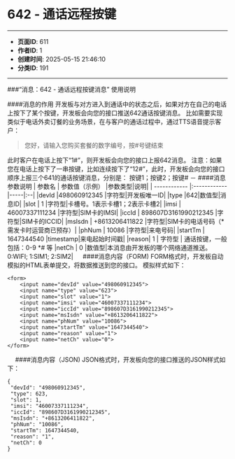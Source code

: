# 642 - 通话远程按键

---
- **页面ID**: 611
- **作者ID**: 1
- **创建时间**: 2025-05-15 21:46:10
- **分类ID**: 191
---

###“消息：642 - 通话远程按键消息” 使用说明

####消息的作用
开发板与对方进入到通话中的状态之后，如果对方在自己的电话上按下了某个按键，开发板会向您的接口推送642通话按键消息。
比如需要实现类似于电话外卖订餐的业务场景，在与客户的通话过程中，通过TTS语音提示客户：
> 您好，请输入您购买套餐的数字编号，按#号键结束

此时客户在电话上按下“1#”，则开发板会向您的接口上报642消息。
注意：如果您在电话上按下了一串按键，比如连续按下了“12#”，此时，开发板会向您的接口顺序上报三个641的通话按键消息，分别是： 按键1；按键2；按键#
－
####消息参数说明
| 参数名  | 参数值（示例）  |参数类型|说明|
| ------------ |:------------ |-----|:--|
|devId |498060912345 |字符型|开发板唯一ID|
|type |642|数值型|消息ID|
|slot  | 1 |字符型|卡槽号。1表示卡槽1；2表示卡槽2|
|imsi  | 46007337111234 |字符型|SIM卡的IMSI|
|iccId  | 898607D3161990212345 |字符型|SIM卡的ICCID|
|msIsdn  | +8613206411822 |字符型|SIM卡的电话号码（*需发卡时运营商已预存）|
|phNum | 10086  |字符型|来电号码|
|startTm | 1647344540   |timestamp|来电起始时间戳|
|reason| 1 | 字符型 | 通话按键，一般包括：0-9 *# 等
|netCh  | 0 |数值型|本消息由开发板的哪个网络通道推送。0:WIFI; 1:SIM1; 2:SIM2|
　
####消息内容（FORM)
FORM格式时，开发板自动模拟的HTML表单提交，将数据推送到您的接口。
模拟样式如下：
```
<form>
	<input name="devId" value="498060912345">
	<input name="type" value="623">
	<input name="slot" value="1">
	<input name="imsi" value="46007337111234">
	<input name="iccId" value="898607D3161990212345">
	<input name="msIsdn" value="+8613206411822">
	<input name="phNum" value="10086">
	<input name="startTm" value="1647344540">
	<input name="reason" value="1">
	<input name="netCh" value="0">
</form>
```
　
####消息内容（JSON)
JSON格式时，开发板向您的接口推送的JSON样式如下：

 ``` 
 {
  "devId": "498060912345",
  "type": 623,
  "slot": 1,
  "imsi": "46007337111234",
  "iccId": "898607D3161990212345",
  "msIsdn": "+8613206411822",
  "phNum": "10086",
  "startTm": 1647344540,
  "reason": "1",
  "netCh": 0
} 

 ```



